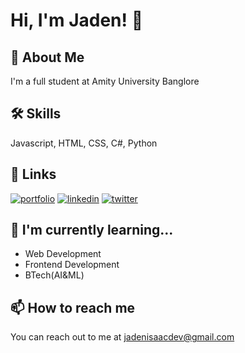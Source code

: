 
# Hi, I'm Jaden! 👋


## 🚀 About Me
I'm a full student at Amity University Banglore

## 🛠 Skills
Javascript, HTML, CSS, C#, Python


## 🔗 Links
[![portfolio](https://img.shields.io/badge/my_portfolio-000?style=for-the-badge&logo=ko-fi&logoColor=white)](https://)
[![linkedin](https://img.shields.io/badge/linkedin-0A66C2?style=for-the-badge&logo=linkedin&logoColor=white)](https://www.linkedin.com/)
[![twitter](https://img.shields.io/badge/twitter-1DA1F2?style=for-the-badge&logo=twitter&logoColor=white)](https://twitter.com/)

## 🧠 I'm currently learning...
- Web Development
- Frontend Development
- BTech(AI&ML)


## 📫 How to reach me
You can reach out to me at [jadenisaacdev@gmail.com](mailto:jadenisaacdev@gmail.com)
